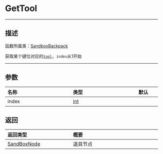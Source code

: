 

# GetTool
-----------------------------------------------------------------------------------------
## 描述

函数所属类：[SandboxBackpack](/Api/Class/GamePlay/SandboxBackpack.md)

获取某个键位对应的[`tool`](/Api/Class/GamePlay/SandboxTool.md)，`index`从1开始

-----------------------------------------------------------------------------------------
## 参数

|<div style="width:200px">**名称**</div>|<div style="width:200px">**类型**</div>|<div style="width:200px">**默认**</div>|<div style="width:345px">**描述**</div>|
|:--------------------|:--------------------|:--------------------|:--------------------|
|index|[int](/Api/DataType/int.md)||按键1~8|


## 返回

|<div style="width:200px">**返回类型**</div>|<div style="width:800px">**概要**</div>|
|:---|:---|
|[SandBoxNode](/Api/Class/NoType/SandBoxNode.md)|道具节点|